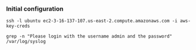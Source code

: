 ### Initial configuration
```
ssh -l ubuntu ec2-3-16-137-107.us-east-2.compute.amazonaws.com -i aws-key-creds
```

```
grep -n "Please login with the username admin and the password" /var/log/syslog
```
